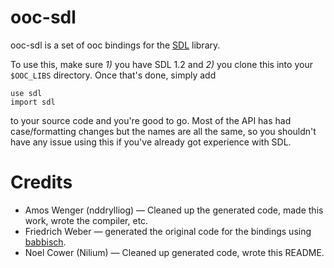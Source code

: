 ooc-sdl
=======

ooc-sdl is a set of ooc bindings for the [SDL](http://www.libsdl.org) library.

To use this, make sure _1)_ you have SDL 1.2 and _2)_ you clone this into your `$OOC_LIBS` directory.  Once that's done, simply add

    use sdl
    import sdl

to your source code and you're good to go.  Most of the API has had case/formatting changes but the names are all the same, so you shouldn't have any issue using this if you've already got experience with SDL.

Credits
=======

* Amos Wenger (nddrylliog) — Cleaned up the generated code, made this work, wrote the compiler, etc.
* Friedrich Weber — generated the original code for the bindings using [babbisch](http://github.com/fredreichbier/babbisch).
* Noel Cower (Nilium) — Cleaned up generated code, wrote this README.